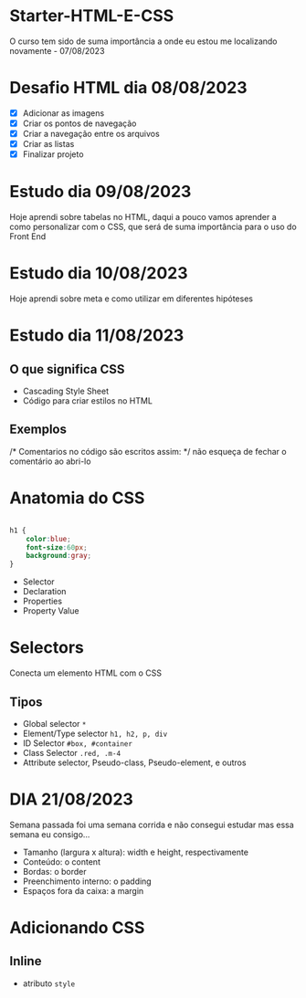 # Starter-HTML-E-CSS

 O curso tem sido de suma importância a onde eu estou me localizando novamente - 07/08/2023

# Desafio HTML dia 08/08/2023

- [x] Adicionar as imagens
- [x] Criar os pontos de navegação
- [x] Criar a navegação entre os arquivos
- [x] Criar as listas
- [x] Finalizar projeto

# Estudo dia 09/08/2023

Hoje aprendi sobre tabelas no HTML, daqui a pouco vamos aprender a como personalizar com o CSS, que será de suma importância para o uso do Front End

# Estudo dia 10/08/2023

Hoje aprendi sobre meta e como utilizar em diferentes hipóteses

# Estudo dia 11/08/2023

## O que significa CSS

* Cascading Style Sheet
* Código para criar estilos no HTML

## Exemplos

/* Comentarios no código são escritos assim: */ não esqueça de fechar o comentário ao abri-lo

# Anatomia do CSS

```Css

h1 {
    color:blue;
    font-size:60px;
    background:gray;
}

```

* Selector
* Declaration
* Properties
* Property Value

# Selectors

Conecta um elemento HTML com o CSS

## Tipos

* Global selector `*`
* Element/Type selector `h1, h2, p, div`
* ID Selector `#box, #container`
* Class Selector `.red, .m-4`
* Attribute selector, Pseudo-class, Pseudo-element, e outros

# DIA 21/08/2023

Semana passada foi uma semana corrida e não consegui estudar mas essa semana eu consigo...

* Tamanho (largura x altura): width e height, respectivamente
* Conteúdo: o content
* Bordas: o border
* Preenchimento interno: o padding
* Espaços fora da caixa: a margin

# Adicionando CSS

## Inline

* atributo `style`

## <style>

* tag html que irá conter o css

## <link>

* arquivo css externo

## @import

* arquivo css externo

# Estudo dia 22/08/23

# A Cascata (cascading)

A escolha do browser de qual regra aplicar, caso haja muitas regras para o mesmo elemento

* Seu estilo é lido de cima para baixo.

É levado em consideração 3 fatores

1. Origem do estilo
2. Especificidade
3. Importância

### Origem do estilo

inline > tag style > tag link

### Especificidade

É um cálculo matemático, onde, cada tipo de seletor e origem do estilo, possuem valores a serem considerados.

0. Universal selector, combinators e nagation pseudo-class (:not())
1. Element type selector e pseudo-elements (::before, ::after)
10. Classes e attribute selectors ((type="radio))
100. ID selector
1000 Inline

# Estudo dia 23/08/2023

Bora lá para mais um dia de estudo

### A regra !important

* cuidado, evite o uso
* não é considerado uma boa prática
* quebra o fluxo natural da cascata

# At-rules

* Está relacionado ao comportamento do CSS
* começa com o sinal de `@` seguido do identificador e valor

## Exemplos comuns

- @import /* incluir um CSS externo */

- @media /* regras condicionais para dispositivos */

- @font-face /* fontes externas */

- @keyframes /* Animation */

```css
@import "https://local.com/style.css";

@media (min-width: 500px) {
    /* rules here */
}

@font-face {
    /* rules here */
}

@keyframes nameofanamiton {
    /* rules here */
}
```

# Shorthand

* junção de propriedades
* resumido
* legível

```css

{
    /* background properties */
    background-color: #000;
    background-image: url(images/bg.gif);
    background-repeat: no-repeat;
    background-position: left top;

    /* background shorthand */
    background: #000 url(images/bg.gif) no-repeat left top;

    /* font properties */
    font-style: italic;
    font-weight: bold;
    font-size: .8em;
    line-height: 1.2;
    font-family: Arial, sans-serif;

    /* font shorthand */
        font: bold italic .8em/1.2 Arial, sans-serif;
}
```
## Detalhes

* Não irá considerar propriedades anteriores
* Valores não especificados irão assumir o valor padrão
* Geralmente, a ordem descrita não importa, mas, se houver muitas propriedades com valores semelhantes, poderemos encontrar problemas

## Propriedades que aceitam shorthand

animation, background, border, border-bottom, border-color, border-left, border-radius, border-right, border-style, border-top, border-width, column-rule, columns, flex, flex-flow, font, grid, grid-area, grid-column, grid-row, grid template, list-style, margin, offset, outline, overflow, padding, place, content, place items, place self, text decoration, transition